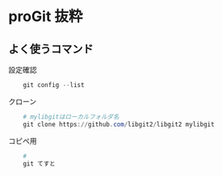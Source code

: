 # proGit 抜粋

## よく使うコマンド

設定確認

```ps1
    git config --list
```

クローン

```ps1
    # mylibgitはローカルフォルダ名
    git clone https://github.com/libgit2/libgit2 mylibgit
```

コピペ用

```ps1
    #
    git てすと
```

